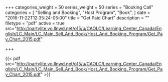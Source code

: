 +++
categories_weight = 50
series_weight = 50
series = "Booking Call"
categories = [
  "Selling and Booking",
  "Host Program",
  "Book",
]
date = "2016-11-22T12:35:24-05:00"
title = "Get Paid Chart"
description = ""
filetype = "pdf"
active = true
src="http://partylite.vo.llnwd.net/o15/u/CAOLC/Learning_Center_Canada/English/LC_Main/LC_Main_Sell_And_Book/Host_And_Booking_Program/Get_Pay_Chart_2015.pdf"

+++

{{< pdf src="http://partylite.vo.llnwd.net/o15/u/CAOLC/Learning_Center_Canada/English/LC_Main/LC_Main_Sell_And_Book/Host_And_Booking_Program/Get_Pay_Chart_2015.pdf" >}}
